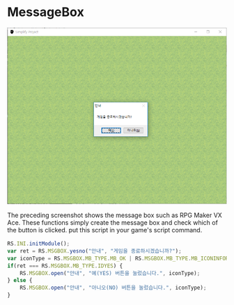 # MessageBox
![msgbox](test/msgbox_test_161.PNG)

The preceding screenshot shows the message box such as RPG Maker VX Ace. These functions simply create the message box and check which of the button is clicked. put this script in your game's script command.

```javascript
RS.INI.initModule();
var ret = RS.MSGBOX.yesno("안내", "게임을 종료하시겠습니까?");
var iconType = RS.MSGBOX.MB_TYPE.MB_OK | RS.MSGBOX.MB_TYPE.MB_ICONINFORMATION;
if(ret === RS.MSGBOX.MB_TYPE.IDYES) {
    RS.MSGBOX.open("안내", "예(YES) 버튼을 눌렀습니다.", iconType);
} else {
    RS.MSGBOX.open("안내", "아니오(NO) 버튼을 눌렀습니다.", iconType);
}
```